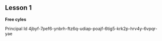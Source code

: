 ## Lesson 1

**Free cyles**

Principal Id
4jbyf-7pef6-ynbrh-ftz6q-udiap-poajf-6tig5-krk2p-hrv4y-6vpqr-yae
